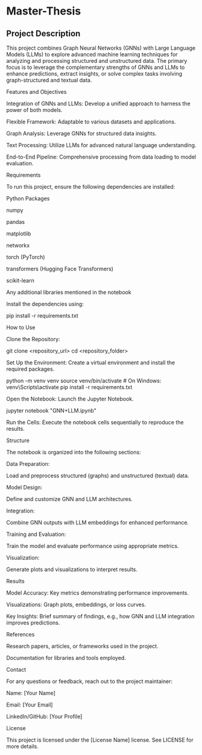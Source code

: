 # Master-Thesis
## Project Description

This project combines Graph Neural Networks (GNNs) with Large Language Models (LLMs) to explore advanced machine learning techniques for analyzing and processing structured and unstructured data. The primary focus is to leverage the complementary strengths of GNNs and LLMs to enhance predictions, extract insights, or solve complex tasks involving graph-structured and textual data.

Features and Objectives

Integration of GNNs and LLMs: Develop a unified approach to harness the power of both models.

Flexible Framework: Adaptable to various datasets and applications.

Graph Analysis: Leverage GNNs for structured data insights.

Text Processing: Utilize LLMs for advanced natural language understanding.

End-to-End Pipeline: Comprehensive processing from data loading to model evaluation.

Requirements

To run this project, ensure the following dependencies are installed:

Python Packages

numpy

pandas

matplotlib

networkx

torch (PyTorch)

transformers (Hugging Face Transformers)

scikit-learn

Any additional libraries mentioned in the notebook

Install the dependencies using:

pip install -r requirements.txt

How to Use

Clone the Repository:

git clone <repository_url>
cd <repository_folder>

Set Up the Environment:
Create a virtual environment and install the required packages.

python -m venv venv
source venv/bin/activate  # On Windows: venv\Scripts\activate
pip install -r requirements.txt

Open the Notebook:
Launch the Jupyter Notebook.

jupyter notebook "GNN+LLM.ipynb"

Run the Cells:
Execute the notebook cells sequentially to reproduce the results.

Structure

The notebook is organized into the following sections:

Data Preparation:

Load and preprocess structured (graphs) and unstructured (textual) data.

Model Design:

Define and customize GNN and LLM architectures.

Integration:

Combine GNN outputs with LLM embeddings for enhanced performance.

Training and Evaluation:

Train the model and evaluate performance using appropriate metrics.

Visualization:

Generate plots and visualizations to interpret results.

Results

Model Accuracy: Key metrics demonstrating performance improvements.

Visualizations: Graph plots, embeddings, or loss curves.

Key Insights: Brief summary of findings, e.g., how GNN and LLM integration improves predictions.

References

Research papers, articles, or frameworks used in the project.

Documentation for libraries and tools employed.

Contact

For any questions or feedback, reach out to the project maintainer:

Name: [Your Name]

Email: [Your Email]

LinkedIn/GitHub: [Your Profile]

License

This project is licensed under the [License Name] license. See LICENSE for more details.

